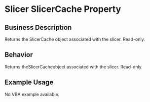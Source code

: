 # Slicer SlicerCache Property

## Business Description
Returns the SlicerCache object associated with the slicer. Read-only.

## Behavior
Returns theSlicerCacheobject associated with the slicer. Read-only.

## Example Usage
No VBA example available.